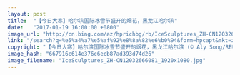 ```yaml
---
layout: post
title:  "【今日大寒】哈尔滨国际冰雪节盛开的烟花，黑龙江哈尔滨"
date:   "2017-01-19 16:00:00 +0800"
image_url: "http://cn.bing.com/az/hprichbg/rb/IceSculptures_ZH-CN12032666081_1920x1080.jpg"
link: "/search?q=%e5%a4%a7%e5%af%92%e8%8a%82%e6%b0%94&form=hpcapt&mkt=zh-cn"
copyright: "【今日大寒】哈尔滨国际冰雪节盛开的烟花，黑龙江哈尔滨 (© Aly Song/REUTERS)"
image_hash: "667916c614e376c6ecb87ad393d74d26"
image_filename: "IceSculptures_ZH-CN12032666081_1920x1080.jpg"
---
```


